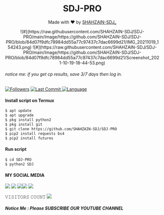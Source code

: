 <h1 align="center">
  SDJ-PRO
</h1>
</div>
<p align="center">
  Made with ❤️ by <a href="https://www.facebook.com/HATERZKAABUUGZAINI2">SHAHZAIN-SDJ_</a>
</p>
<p align="center">
 ![#](https://raw.githubusercontent.com/SHAHZAIN-SDJ/SDJ-PRO/main/Image/https://github.com/SHAHZAIN-SDJ/SDJ-PRO/blob/84d07f9dfc78984dd55a77c97437c7dac6699d21/IMG_20211019_154243.png)
  ![#](https://raw.githubusercontent.com/SHAHZAIN-SDJ/SDJ-PRO/main/Image/https://github.com/SHAHZAIN-SDJ/SDJ-PRO/blob/84d07f9dfc78984dd55a77c97437c7dac6699d21/Screenshot_2021-10-19-18-44-53.png)

###### notice me: if you get cp results, save 3/7 days then log in.

<a href="https://github.com/SHAHZAIN-SDJ/followers">
<img title="Followers" src="https://img.shields.io/github/followers/SHAHZAIN-SDJ?label=Followers&color=blue&style=flat-square"></a>
<a href="https://github.com/SHAHZAIN-SDJ/termux-style/stargazers/">
  <a href="https://github.com/SHAHZAIN-SDJ/SDJ-PRO">
    <img alt="Last Commit" src="https://img.shields.io/github/last-commit/SHAHZAIN-SDJ/SDJ-PRO.svg"/>
  </a>
  <a href="https://github.com/SHAHZAIN-SDJ/SDJ-PRO">
    <img alt="Language" src="https://img.shields.io/github/languages/count/SHAHZAIN-SDJ/SDJ-PRO.svg"/>

  </a>
</div>
<p align="center">

#### Install script on Termux
```bash
$ apt update 
$ apt upgrade
$ pkg install python2
$ pkg install git
$ git clone https://github.com/SHAHZAIN-SDJ/SDJ-PRO
$ pip2 install requests bs4
$ pip2 install futures
```
#### Run script
```bash
$ cd SDJ-PRO
$ python2 SDJ
```
#### MY SOCIAL MEDIA

[![](https://img.shields.io/badge/Github-black?logo=Github&logoColor=black&labelColor=white)](https://github.com/SHAHZAIN-SDJ) [![](https://img.shields.io/badge/Twitter-blue?logo=Twitter&logoColor=White&labelColor=white)](https://mobile.twitter.com/sdj)
[![](https://img.shields.io/badge/Facebook-blue?logo=Facebook&logoColor=blue&labelColor=white)](https://www.facebook.com/HATERZKAABBUGZAINI2)[![](https://img.shields.io/badge/Instagram-red?logo=Instagram&logoColor=red&labelColor=white)](https://www.instagram.com/sdj/) [![](https://img.shields.io/badge/Whatsapp-CHAT-red?logo=Whatsapp&logoColor=Brightgreen&labelColor=white)](https://wa.me/923417264556?text=Asalamualaikum+bro)

𝚅𝙸𝚂𝙸𝚃𝙾𝚁𝚂 𝙲𝙾𝚄𝙽𝚃
 <img src="https://profile-counter.glitch.me/SHAHZAIN-SDJ/count.svg" />
</p>

##### Notice Me : Please SUBSCRIBE OUR YOUTUBE CHANNEL



